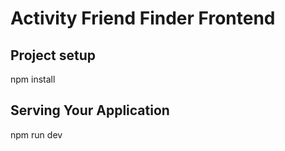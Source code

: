 # Activity Friend Finder Frontend

## Project setup

npm install

## Serving Your Application

npm run dev

